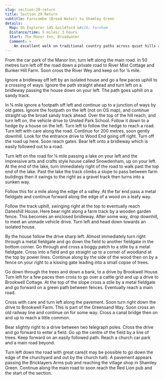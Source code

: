 ```yaml
---
slug: section-29-return
title: Section 29 Return
subtitle: Farncombe (Broad Water) to Shamley Green
details:
  Map: OS Explorer 145 Guildford &#x26; Farnham
  Distance/time: 5 miles/ 3 hours
  Start: The Manor Inn, Broadwater
  Comment: >
    An excellent walk on traditional country paths across quiet hills and valleys; virtually no field walking and only one stile. Snowdenham house rewards a few moments attention.
---
```

From the car park of the Manor Inn, turn left along the main road. In 50 metres turn left off the road down a private road to River Mist Cottage and Bunker Hill Farm. Soon cross the River Wey and keep on for ¼ mile.

Ignore a bridleway off left by an isolated house and go a few paces uphill to a crossing of ways. Ignore the path straight ahead and turn left on a bridleway passing the house down on your left. The path goes uphill on a sandy track.

In ¼ mile ignore a footpath off left and continue up to a junction of ways by old gates. Ignore the footpath on the left (not on OS map), and continue straight up the broad sandy track ahead. Over the top of the hill reach, and turn left on, the vehicle drive to Unsted Park School. Follow it down to a hedge by a house on the left. Turn left to follow the hedge to reach a road. Turn left with care along the road. Continue for 200 metres, soon gently downhill. Look for the entrance drive to Wood End going off right. Turn off the road up here. Soon reach gates. Bear left onto a bridleway which is easily followed out to a road.

Turn left on the road for ¼ mile passing a lake on your left and the impressive arts and crafts style house called Snowdenham, up on your left. At the end of the lake, turn immediately right of the road to walk past the top end of the lake. Past the lake the track climbs a slope to pass between farm buildings then it swings to the right as a gravel track then turns into a sunken way.

Follow this for a mile along the edge of a valley. At the far end pass a metal fieldgate and continue forward along the edge of a wood on a leafy way.

Follow the track uphill, swinging right at the top to eventually reach Daneshill House. Here bear right along a farm track by a wooden garden fence. This becomes an enclosed bridleway. After some way, drop downhill, to meet an unmade vehicle drive. Turn left and head down towards an isolated house.

By the house follow the drive sharp left. Almost immediately turn right through a metal fieldgate and go down the field to another fieldgate in the bottom corner. Go through and cross a boggy patch to a stile by a metal fieldgate. Cross into a field and go straight up to a corner of woodland at the top by power lines. Continue along by the side of the wood then on by a fence on your right to a kissing gate leading into a small copse of trees.

Go down through the trees and down a bank, to a drive by Brookwell House. Turn left for a few paces then cross to go over a cattle grid and up a drive to Brookwell Cottage. At the top of the slope cross a stile by a metal fieldgate and go forward on a green path between fences. Eventually reach a main road.

Cross with care and turn left along the pavement. Soon turn right down the drive to Brookwell Farm. This is part of the Greensand Way. Soon cross an old railway line and continue on for some way. Cross a canal bridge then on and up to reach a little common.

Bear slightly right to a drive between two telegraph poles. Cross the drive and go forward to enter a field. Go up the centre of the field by a line of trees. Keep forward on an easily followed path. Reach a church car park and a main road beyond.

Turn left down the road with great care(it may be possible to go down the edge of the churchyard and out by the church hall). A pavement appears passing the Bricklayers Arms pub and reaching the village shop in Shamley Green. Continue along the main road to soon reach the Red Lion pub and the start of the section.

